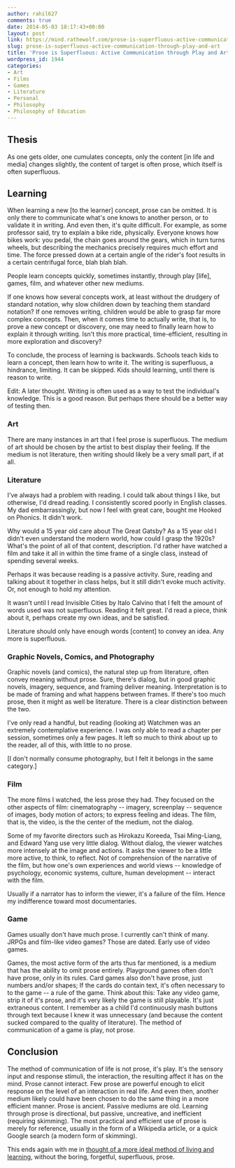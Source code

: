 ```yaml
---
author: rahil627
comments: true
date: 2014-05-03 18:17:43+00:00
layout: post
link: https://mind.rathewolf.com/prose-is-superfluous-active-communication-through-play-and-art/
slug: prose-is-superfluous-active-communication-through-play-and-art
title: 'Prose is Superfluous: Active Communication through Play and Art'
wordpress_id: 1944
categories:
- Art
- Films
- Games
- Literature
- Personal
- Philosophy
- Philosophy of Education
---
```


## Thesis


As one gets older, one cumulates concepts, only the content [in life and media] changes slightly, the content of target is often prose, which itself is often superfluous.



## Learning


When learning a new [to the learner] concept, prose can be omitted. It is only there to communicate what's one knows to another person, or to validate it in writing. And even then, it's quite difficult. For example, as some professor said, try to explain a bike ride, physically. Everyone knows how bikes work: you pedal, the chain goes around the gears, which in turn turns wheels, but describing the mechanics precisely requires much effort and time. The force pressed down at a certain angle of the rider's foot results in a certain centrifugal force, blah blah blah.

People learn concepts quickly, sometimes instantly, through play [life], games, film, and whatever other new mediums.

If one knows how several concepts work, at least without the drudgery of standard notation, why slow children down by teaching them standard notation? If one removes writing, children would be able to grasp far more complex concepts. Then, when it comes time to actually write, that is, to prove a new concept or discovery, one may need to finally learn how to explain it through writing. Isn't this more practical, time-efficient, resulting in more exploration and discovery?

To conclude, the process of learning is backwards. Schools teach kids to learn a concept, then learn how to write it. The writing is superfluous, a hindrance, limiting. It can be skipped. Kids should learning, until there is reason to write.

Edit: A later thought. Writing is often used as a way to test the individual's knowledge. This is a good reason. But perhaps there should be a better way of testing then.



### Art


There are many instances in art that I feel prose is superfluous. The medium of art should be chosen by the artist to best display their feeling. If the medium is not literature, then writing should likely be a very small part, if at all.



### Literature


I've always had a problem with reading. I could talk about things I like, but otherwise, I'd dread reading. I consistently scored poorly in English classes. My dad embarrassingly, but now I feel with great care, bought me Hooked on Phonics. It didn't work.

Why would a 15 year old care about The Great Gatsby? As a 15 year old I didn't even understand the modern world, how could I grasp the 1920s? What's the point of all of that content, description. I'd rather have watched a film and take it all in within the time frame of a single class, instead of spending several weeks.

Perhaps it was because reading is a passive activity. Sure, reading and talking about it together in class helps, but it still didn't evoke much activity. Or, not enough to hold my attention.

It wasn't until I read Invisible Cities by Italo Calvino that I felt the amount of words used was not superfluous. Reading it felt great. I'd read a piece, think about it, perhaps create my own ideas, and be satisfied.

Literature should only have enough words [content] to convey an idea. Any more is superfluous.



### Graphic Novels, Comics, and Photography


Graphic novels (and comics), the natural step up from literature, often convey meaning without prose. Sure, there's dialog, but in good graphic novels, imagery, sequence, and framing deliver meaning. Interpretation is to be made of framing and what happens between frames. If there's too much prose, then it might as well be literature. There is a clear distinction between the two.

I've only read a handful, but reading (looking at) Watchmen was an extremely contemplative experience. I was only able to read a chapter per session, sometimes only a few pages. It left so much to think about up to the reader, all of this, with little to no prose.

[I don't normally consume photography, but I felt it belongs in the same category.]



### Film


The more films I watched, the less prose they had. They focused on the other aspects of film: cinematography -- imagery, screenplay -- sequence of images, body motion of actors; to express feeling and ideas. The film, that is, the video, is the the center of the medium, not the dialog.

Some of my favorite directors such as Hirokazu Koreeda, Tsai Ming-Liang, and Edward Yang use very little dialog. Without dialog, the viewer watches more intensely at the image and actions. It asks the viewer to be a little more active, to think, to reflect. Not of comprehension of the narrative of the film, but how one's own experiences and world views -- knowledge of psychology, economic systems, culture, human development -- interact with the film.

Usually if a narrator has to inform the viewer, it's a failure of the film. Hence my indifference toward most documentaries.



### Game


Games usually don't have much prose. I currently can't think of many. JRPGs and film-like video games? Those are dated. Early use of video games.

Games, the most active form of the arts thus far mentioned, is a medium that has the ability to omit prose entirely. Playground games often don't have prose, only in its rules. Card games also don't have prose, just numbers and/or shapes; If the cards do contain text, it's often necessary to to the game -- a rule of the game. Think about this: Take any video game, strip it of it's prose, and it's very likely the game is still playable. It's just extraneous content. I remember as a child I'd continuously mash buttons through text because I knew it was unnecessary (and because the content sucked compared to the quality of literature). The method of communication of a game is play, not prose.



## Conclusion


The method of communication of life is not prose, it's play. It's the sensory input and response stimuli, the interaction, the resulting affect it has on the mind. Prose cannot interact. Few prose are powerful enough to elicit response on the level of an interaction in real life. And even then, another medium likely could have been chosen to do the same thing in a more efficient manner. Prose is ancient. Passive mediums are old. Learning through prose is directional, but passive, uncreative, and inefficient (requiring skimming). The most practical and efficient use of prose is merely for reference, usually in the form of a Wikipedia article, or a quick Google search (a modern form of skimming).

This ends again with me in [thought of a more ideal method of living and learning](https://mind.rathewolf.com/nomadism-culture-and-the-playful-quest-for-knowledge), without the boring, forgetful, superfluous, prose.
